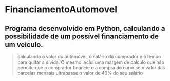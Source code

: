 # FinanciamentoAutomovel
## Programa desenvolvido em Python, calculando a possibilidade de um possível financiamento de um veiculo.

> calculando o valor do automóvel, o salário do comprador e o tempo para quitar a dívida. O mesmo inclui uma margem de calculo que não permite que o comprador financie o a compra do carro se o valor das parcelas mensais ultrapasse o valor de 40% do seu salario
